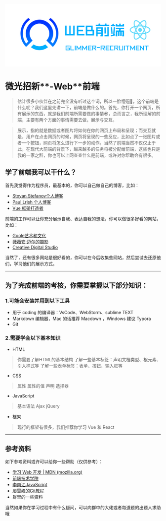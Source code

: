 ![](image/front.png)

# 微光招新**-Web**前端

> 估计很多小伙伴在之前完全没有听过这个词，所以一脸懵逼🤔，这个前端是什么呢？我们这里先讲一下，前端是做什么的。首先，你打开一个网页，所有展示的东西，就是我们前端所需要做的事情😎，总而言之，我所理解的前端，主要有两个方面的事情需要去做，展示与交互。

> 展示，指的就是数据或者图片将如何在你的网页上布局和呈现；而交互就是，用户在点击网页的时候，网页将呈现的一些反应，比如点了一张图片或者一个按钮，网页将怎么进行下一步的动作。当然了前端当然不仅仅止于此，在现代大前端的背景下，越来越多的任务将被分配给前端，这些也只是我的一家之辞，你也可以上网查查什么是前端，或许对你帮助会有很多。


## 学了前端我可以干什么？

首先我觉得作为程序员，最基本的，你可以自己做自己的博客，比如：

- [Stoyan Stefanov个人博客](http://www.phpied.com/)
- [Paul Lrish 个人博客](https://www.paulirish.com/)
- [Vue 框架打造者]()

前端的工作可以让你充分展示自我、表达自我的想法，你可以做很多好看的网站，比如：

- [Goole艺术和文化](https://artsandculture.google.com/)
- [薇薇安·迈尔的摄影](http://www.vivianmaier.com/)
- [Creative Digital Studio](https://www.north2.net/)

当然了，还有很多网站是很好看的，你可以在今后收集些网站，然后尝试去还原他们，学习他们的展示方式。

---

## 为了完成前端的考核，你需要掌握以下部分知识：

### 1.可能会安装并用到以下工具

- 用于 coding 的编译器：VsCode、WebStorm、sublime TEXT
- Markdown 编辑器，Mac 的话推荐 Macdown ，Windows 建议 Typora
- Git

### 2.需要学会以下基本知识

- HTML

> 你需要了解HTML的基本结构 了解一些基本标签：声明文档类型、根元素、引入样式等 了解一些表单标签：表单、按钮、输入框等


- CSS

> 属性 属性的值 声明 选择器


- JavaScript

> 基本语法 Ajax jQuery


- 框架

> 现行的框架有很多，我们推荐你学习 Vue 和 React


---

## 参考资料

如下参考资料或许可以给你一些帮助（仅供参考）：

- [学习 Web 开发 | MDN (mozilla.org)](https://developer.mozilla.org/zh-CN/docs/learn)
- [前端技术学院](http://ife.baidu.com/)
- [李南江JavaScript](https://www.jianshu.com/nb/30406506)
- [廖雪峰的Git教程](https://www.liaoxuefeng.com/wiki/896043488029600)
- 群里的一些资料

当然如果你在学习过程中有什么疑问，可以向群中的大佬或者每道题的出题人求助哦
